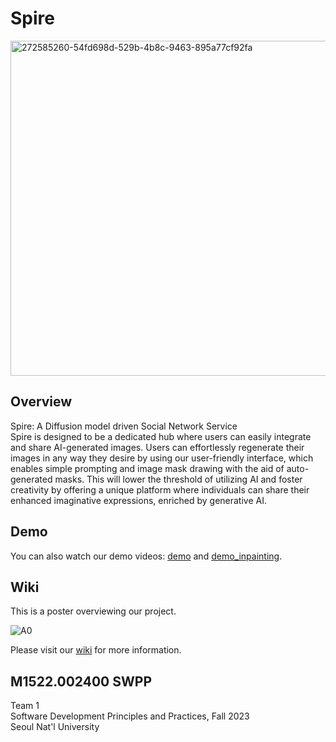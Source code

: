 # Spire
<img width="536" alt="272585260-54fd698d-529b-4b8c-9463-895a77cf92fa" src="https://github.com/snuhcs-course/swpp-2023-project-team-1/assets/14998076/21d3d19b-d3c4-4ef1-89ed-c04b86838694">

## Overview
Spire: A Diffusion model driven Social Network Service  
Spire is designed to be a dedicated hub where users can easily integrate and share AI-generated images. Users can effortlessly regenerate their images in any way they desire by using our user-friendly interface, which enables simple prompting and image mask drawing with the aid of auto-generated masks. This will lower the threshold of utilizing AI and foster creativity by offering a unique platform where individuals can share their enhanced imaginative expressions, enriched by generative AI. 

## Demo 
You can also watch our demo videos: [demo](https://drive.google.com/file/d/1oLXOV89ui6qauRwpj3ivJA3GOeYdpDWs/view?usp=sharing) and [demo_inpainting](https://drive.google.com/file/d/1duIfvJ2qBPCapHPUp97AW-Da3trl1BAl/view?usp=sharing).  
## Wiki
This is a poster overviewing our project.

![A0](https://github.com/snuhcs-course/swpp-2023-project-team-1/assets/125340163/178374fa-15d0-4750-9c59-d51fe38c80ce)

Please visit our [wiki](https://github.com/snuhcs-course/swpp-2023-project-team-1/wiki) for more information.

## M1522.002400 SWPP
Team 1  
Software Development Principles and Practices, Fall 2023  
Seoul Nat'l University
